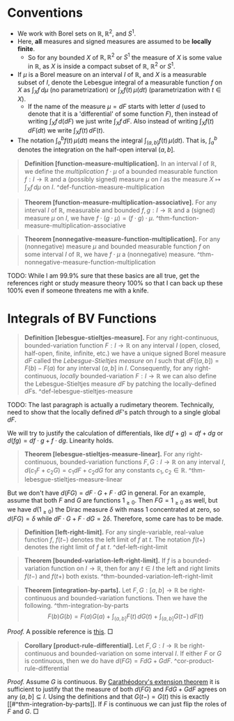 # Conventions

- We work with Borel sets on $\mathbb{R}, \mathbb{R}^2,$ and $S^1$. 
- Here, **all** measures and signed measures are assumed to be **locally finite**.
	- So for any bounded $X$ of $\mathbb{R}, \mathbb{R}^2$ or $S^1$ the measure of $X$ is some value in $\mathbb{R}$, as $X$ is inside a compact subset of $\mathbb{R}$, $\mathbb{R}^2$ or $S^1$. 
- If $\mu$ is a Borel measure on an interval $I$ of $\mathbb{R}$, and $X$ is a measurable subset of $I$, denote the Lebesgue integral of a measurable function $f$ on $X$ as $\int_{X}f\,d \mu$ (no parametrization) or $\int_X f(t)\,\mu(dt)$ (parametrization with $t \in X$).
	- If the name of the measure $\mu = dF$ starts with letter $d$ (used to denote that it is a 'differential' of some function $F$), then instead of writing $\int_X f\,d(dF)$ we just write $\int_X f\,dF$. Also instead of writing $\int_X f(t)\, dF(dt)$ we write $\int_X f(t)\,dF(t)$.
- The notation $\int_a^b f(t) \, \mu(dt)$ means the integral $\int_{(a, b]} f(t)\,\mu(dt)$. That is, $\int_a^b$ denotes the integration on the half-open interval $(a, b]$.

> __Definition [function-measure-multiplication].__ In an interval $I$ of $\mathbb{R}$, we define the _multiplication_ $f \cdot \mu$ of a bounded measurable function $f : I \to \mathbb{R}$ and a (possibly signed) measure $\mu$ on $I$ as the measure $X \mapsto \int_X f\, d\mu$ on $I$. ^def-function-measure-multiplication

> __Theorem [function-measure-multiplication-associative].__ For any interval $I$ of $\mathbb{R}$, measurable and bounded $f, g : I \to \mathbb{R}$ and a (signed) measure $\mu$ on $I$, we have $f \cdot (g \cdot \mu) = (f \cdot g) \cdot \mu$. ^thm-function-measure-multiplication-associative

> __Theorem [nonnegative-measure-function-multiplication].__ For any (nonnegative) measure $\mu$ and bounded measurable function $f$ on some interval $I$ of $\mathbb{R}$, we have $f \cdot \mu$ a (nonnegative) measure. ^thm-nonnegative-measure-function-multiplication

TODO: While I am 99.9% sure that these basics are all true, get the references right or study measure theory 100% so that I can back up these 100% even if someone threatens me with a knife. 

# Integrals of BV Functions

> __Definition [lebesgue-stieltjes-measure].__ For any right-continuous, bounded-variation function $F : I \to \mathbb{R}$ on any interval $I$ (open, closed, half-open, finite, infinite, etc.) we have a unique signed Borel measure $dF$ called the _Lebesgue-Stieltjes measure_ on $I$ such that $dF\left( (a, b] \right) = F(b) - F(a)$ for any interval $(a, b]$ in $I$.
> Consequently, for any right-continuous, _locally_ bounded-variation $F : I \to \mathbb{R}$ we can also define the Lebesgue-Stieltjes measure $dF$ by patching the locally-defined $dF$s. ^def-lebesgue-stieltjes-measure

TODO: The last paragraph is actually a rudimetary theorem. Technically, need to show that the locally defined $dF$'s patch through to a single global $dF$.

We will try to justify the calculation of differentials, like $d(f + g) = df + dg$ or $d(fg) = df \cdot g + f \cdot dg$. Linearity holds.

> __Theorem [lebesgue-stieltjes-measure-linear].__ For any right-continuous, bounded-variation functions $F, G : I \to \mathbb{R}$ on any interval $I$, $d(c_1 F + c_2 G) = c_1 dF + c_2 dG$ for any constants $c_1, c_2 \in \mathbb{R}$. ^thm-lebesgue-stieltjes-measure-linear

But we don't have $d(FG) = dF \cdot G + F \cdot dG$ in general. For an example, assume that both $F$ and $G$ are functions $1_{\geq 0}$. Then $FG = 1_{\geq0}$ as well, but we have $d(1_{\geq0})$ the Dirac measure $\delta$ with mass 1 concentrated at zero, so $d(FG) = \delta$ while $dF \cdot G + F \cdot dG = 2 \delta$. Therefore, some care has to be made.

> __Definition [left-right-limit].__ For any single-variable, real-value function $f$, $f(t-)$ denotes the left limit of $f$ at $t$. The notation $f(t+)$ denotes the right limit of $f$ at $t$. ^def-left-right-limit

> __Theorem [bounded-variation-left-right-limit].__ If $f$ is a bounded-variation function on $I \to \mathbb{R}$, then for any $t \in I$ the left and right limits $f(t-)$ and $f(t+)$ both exists. ^thm-bounded-variation-left-right-limit

> __Theorem [integration-by-parts].__ Let $F, G : [a, b] \to \mathbb{R}$ be right-continuous and bounded-variation functions. Then we have the following. ^thm-integration-by-parts
$$
F(b)G(b) = F(a)G(a) + \int_{(a, b]} F(t) \, dG(t) + \int_{(a, b]} G(t-) \, dF(t)
$$

_Proof._ A possible reference is [this](https://www.math.utah.edu/~li/L-S%20integral.pdf). □

> __Corollary [product-rule-differential].__ Let $F, G : I \to \mathbb{R}$ be right-continuous and bounded-variation on some interval $I$. If either $F$ or $G$ is continuous, then we do have $d(FG) = F dG + G dF$. ^cor-product-rule-differential

_Proof._ Assume $G$ is continuous. By [Carathéodory's extension theorem](https://en.wikipedia.org/wiki/Carath%C3%A9odory%27s_extension_theorem) it is sufficient to justify that the measure of both $d(FG)$ and $FdG + GdF$ agrees on any $(a, b] \subseteq I$. Using the definitions and that $G(t-) = G(t)$ this is exactly [[#^thm-integration-by-parts]]. If $F$ is continuous we can just flip the roles of $F$ and $G$. □
